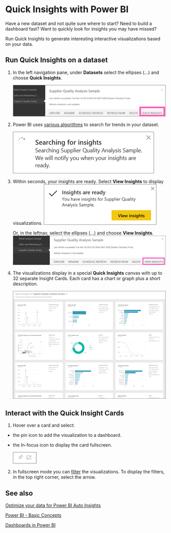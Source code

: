 ﻿<properties
   pageTitle="Quick Insights in Power BI"
   description="Quick Insights with Power BI."
   services="powerbi"
   documentationCenter=""
   authors="mihart"
   manager="mblythe"
   editor=""
   tags=""/>

<tags
   ms.service="powerbi"
   ms.devlang="NA"
   ms.topic="article"
   ms.tgt_pltfrm="NA"
   ms.workload="powerbi"
   ms.date="12/10/2015"
   ms.author="mihart"/>


# Quick Insights with Power BI

Have a new dataset and not quite sure where to start?  Need to build a dashboard fast?  Want to quickly look for insights you may have missed?

Run Quick Insights to generate interesting interactive visualizations based on your data.  

## Run Quick Insights on a dataset

1. In the left navigation pane, under **Datasets** select the ellipses (...) and choose **Quick Insights**.

    ![](media/powerbi-service-auto-insights/PBI_AutoInsightsEllipsesl.png)

2. Power BI uses [various algorithms](powerbi-service-auto-insights-types.md) to search for trends in your dataset.

    ![](media/powerbi-service-auto-insights/PBI_AutoInsightsSearching.png)

3. Within seconds, your insights are ready.  Select **View Insights** to display visualizations.
![](media/powerbi-service-auto-insights/PBI_AutoInsightSuccess.png)

    Or, in the leftnav, select the ellipses (...) and choose **View Insights**.
    ![](media/powerbi-service-auto-insights/PBI_AutoInsightsEllipsesView.png)

4. The visualizations display in a special **Quick Insights** canvas with up to 32 separate Insight Cards. Each card has a chart or graph plus a short description.

    ![](media/powerbi-service-auto-insights/PBI_AutoInsightsMore.png)

## Interact with the Quick Insight Cards

1. Hover over a card and select:

  - the pin icon to add the visualization to a dashboard.

  - the In-focus icon to display the card fullscreen.

      ![](media/powerbi-service-auto-insights/PBI_hover.png)

2. In fullscreen mode you can [filter](powerbi-service-interact-with-a-report-in-reading-view.md) the visualizations.  To display the filters, in the top right corner, select the arrow.


## See also

[Optimize your data for Power BI Auto Insights](powerbi-service-auto-insights-optimize.md)

[Power BI - Basic Concepts](powerbi-service-basic-concepts.md)

[Dashboards in Power BI](powerbi-service-dashboards.md)
